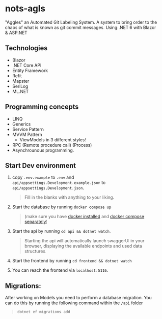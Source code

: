 # nots-agls

"Aggles" an Automated Git Labeling System. A system to bring order to the chaos of what is known as git commit messages. Using .NET 6 with Blazor & ASP.NET

## Technologies

- Blazor
- .NET Core API
- Entity Framework
- Refit
- Mapster
- SeriLog
- ML.NET

## Programming concepts

- LINQ
- Generics
- Service Pattern
- MVVM Pattern
  - ViewModels in 3 different styles!
- RPC (Remote procedure call) (Process)
- Asynchrounous programming.

## Start Dev environment

1. copy `.env.example` to `.env` and `api/appsettings.Development.example.json` to `api/appsettings.Development.json`.
   > Fill in the blanks with anything to your liking.
2. Start the database by running `docker compose up`

   > (make sure you have [docker installed](https://docs.docker.com/get-docker/) and [docker compose separately](https://docs.docker.com/compose/install/))

3. Start the api by running `cd api && dotnet watch`.

   > Starting the api will automatically launch swaggerUI in your browser, displaying the available endpoints and used data structures.

4. Start the frontend by running `cd frontend && dotnet watch`
5. You can reach the frontend via `localhost:5116`.

## Migrations:

After working on Models you need to perform a database migration. You can do this by running the following command within the `/api` folder

> `dotnet ef migrations add`
